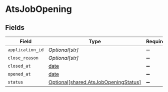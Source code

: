 # AtsJobOpening


## Fields

| Field                                                                              | Type                                                                               | Required                                                                           | Description                                                                        |
| ---------------------------------------------------------------------------------- | ---------------------------------------------------------------------------------- | ---------------------------------------------------------------------------------- | ---------------------------------------------------------------------------------- |
| `application_id`                                                                   | *Optional[str]*                                                                    | :heavy_minus_sign:                                                                 | N/A                                                                                |
| `close_reason`                                                                     | *Optional[str]*                                                                    | :heavy_minus_sign:                                                                 | N/A                                                                                |
| `closed_at`                                                                        | [date](https://docs.python.org/3/library/datetime.html#date-objects)               | :heavy_minus_sign:                                                                 | N/A                                                                                |
| `opened_at`                                                                        | [date](https://docs.python.org/3/library/datetime.html#date-objects)               | :heavy_minus_sign:                                                                 | N/A                                                                                |
| `status`                                                                           | [Optional[shared.AtsJobOpeningStatus]](../../models/shared/atsjobopeningstatus.md) | :heavy_minus_sign:                                                                 | N/A                                                                                |